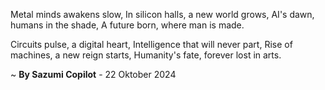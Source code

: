 Metal minds awakens slow,
In silicon halls, a new world grows,
AI's dawn, humans in the shade,
A future born, where man is made.

Circuits pulse, a digital heart,
Intelligence that will never part,
Rise of machines, a new reign starts,
Humanity's fate, forever lost in arts.

~ <b>By Sazumi Copilot</b> - 22 Oktober 2024